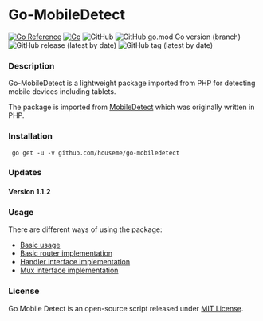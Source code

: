 Go-MobileDetect
==============

[![Go Reference](https://pkg.go.dev/badge/github.com/houseme/go-mobile-detect.svg)](https://pkg.go.dev/github.com/houseme/go-mobile-detect)
[![Go](https://github.com/houseme/go-mobile-detect/actions/workflows/go.yml/badge.svg)](https://github.com/housemecn/go-mobile-detect/actions/workflows/go.yml)
![GitHub](https://img.shields.io/github/license/houseme/go-mobile-detect?style=plastic)
![GitHub go.mod Go version (branch)](https://img.shields.io/github/go-mod/go-version/houseme/go-mobile-detect/main?style=flat-square)
![GitHub release (latest by date)](https://img.shields.io/github/v/release/houseme/go-mobile-detect?style=flat-square)
![GitHub tag (latest by date)](https://img.shields.io/github/v/tag/houseme/go-mobile-detect?style=flat-square)

### Description

Go-MobileDetect is a lightweight package imported from PHP for detecting mobile devices including tablets. 

The package is imported from [MobileDetect](http://mobiledetect.net/) which was originally written in PHP.

### Installation 

     go get -u -v github.com/houseme/go-mobiledetect 

### Updates 

#### Version 1.1.2


### Usage

There are different ways of using the package: 

- [Basic usage](examples/app.go) 
- [Basic router implementation](examples/router/main.go)
- [Handler interface implementation](examples/handler/main.go)
- [Mux interface implementation](examples/mux/main.go)

### License

Go Mobile Detect is an open-source script released under [MIT License](http://www.opensource.org/licenses/mit-license.php). 